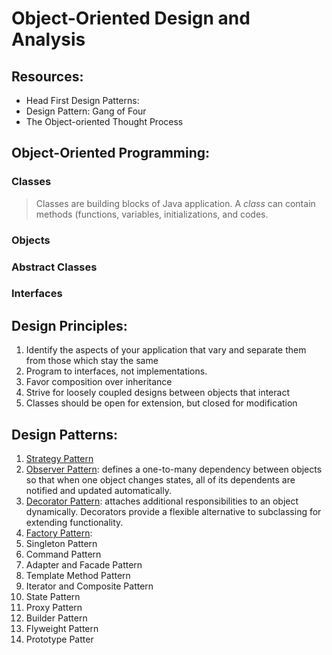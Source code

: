 # Object-Oriented Design and Analysis

## Resources:

- Head First Design Patterns:
- Design Pattern: Gang of Four
- The Object-oriented Thought Process

## Object-Oriented Programming:

### Classes

> Classes are building blocks of Java application. A _class_ can contain methods (functions, variables, initializations,
> and codes.

### Objects

### Abstract Classes

### Interfaces

## Design Principles:

1. Identify the aspects of your application that vary and separate them from those which stay the same
2. Program to interfaces, not implementations.
3. Favor composition over inheritance
4. Strive for loosely coupled designs between objects that interact
5. Classes should be open for extension, but closed for modification

## Design Patterns:

1. [Strategy Pattern](strategy)
2. [Observer Pattern](observer): defines a one-to-many dependency between objects so that when one object changes
   states, all of its
   dependents are notified and updated automatically.
3. [Decorator Pattern](decorator): attaches additional responsibilities to an object dynamically. Decorators provide a
   flexible
   alternative to subclassing for extending functionality.
4. [Factory Pattern](factory):
5. Singleton Pattern
6. Command Pattern
7. Adapter and Facade Pattern
8. Template Method Pattern
9. Iterator and Composite Pattern
10. State Pattern
11. Proxy Pattern
12. Builder Pattern
13. Flyweight Pattern
14. Prototype Patter
